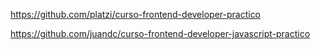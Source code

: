 <https://github.com/platzi/curso-frontend-developer-practico>

<https://github.com/juandc/curso-frontend-developer-javascript-practico>
